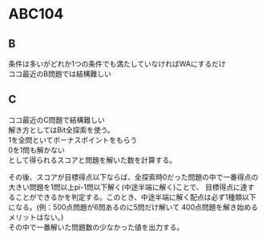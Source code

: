 # ABC104

## B
条件は多いがどれか1つの条件でも満たしていなければWAにするだけ  
ココ最近のB問題では結構難しい


## C
ココ最近のC問題で結構難しい  
解き方としてはBit全探索を使う。  
1を全問といてボーナスポイントをもらう  
0を1問も解かない  
として得られるスコアと問題を解いた数を計算する。  


その後、スコアが目標得点以下ならば、全探索時0だった問題の中で一番得点の大きい問題を1問以上pi-1問以下解く(中途半端に解く)ことで、
目標得点に達することができるかを判定する。このとき、中途半端に解く配点は必ず1種類以下になる。(例：500点問題が6問あるのに5問だけ解いて
400点問題を解き始めるメリットはない。)  
その中で一番解いた問題数の少なかった値を出力する。
